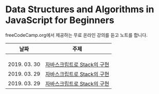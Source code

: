 # Data Structures and Algorithms in JavaScript for Beginners

freeCodeCamp.org에서 제공하는 무료 온라인 강의를 듣고 노트를 합니다.

| 날짜 | 주제 |
| ----------- | ----------- |
| |  |
|  |  |
|  |  |
| 2019. 03. 30 | [자바스크립트로 Stack의 구현](./queue.md) |
| 2019. 03. 29 | [자바스크립트로 Stack의 구현](./set.md) |
| 2019. 03. 29 | [자바스크립트로 Stack의 구현](./stack.md) |
